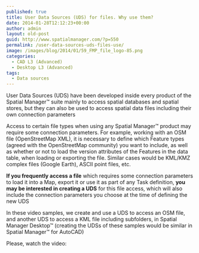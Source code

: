 ```yaml
---
published: true
title: User Data Sources (UDS) for files. Why use them?
date: 2014-01-28T12:12:23+00:00
author: admin
layout: old-post
guid: http://www.spatialmanager.com/?p=550
permalink: /user-data-sources-uds-files-use/
image: /images/blog/2014/01/59_FMP_file_logo-85.png
categories:
  - CAD L3 (Advanced)
  - Desktop L3 (Advanced)
tags:
  - Data sources
---
```

User Data Sources (UDS) have been developed inside every product of the Spatial Manager™ suite mainly to access spatial databases and spatial stores, but they can also be used to access spatial data files including their own connection parameters<!--more-->

Access to certain file types when using any Spatial Manager™ product may require some connection parameters. For example, working with an OSM file (OpenStreetMap XML), it is necessary to define which Feature types (agreed with the OpenStreetMap community) you want to include, as well as whether or not to load the version attributes of the Features in the data table, when loading or exporting the file. Similar cases would be KML/KMZ complex files (Google Earth), ASCII point files, etc.

**If you frequently access a file** which requires some connection parameters to load it into a Map, export it or use it as part of any Task definition, **you may be interested in creating a UDS** for this file access, which will also include the connection parameters you choose at the time of defining the new UDS

In these video samples, we create and use a UDS to access an OSM file, and another UDS to access a KML file including subfolders, in Spatial Manager Desktop™ (creating the UDSs of these samples would be similar in Spatial Manager™ for AutoCAD)

Please, watch the video: